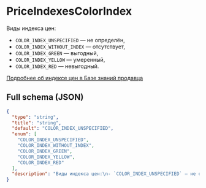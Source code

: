 # PriceIndexesColorIndex

Виды индекса цен:
- `COLOR_INDEX_UNSPECIFIED` — не определён,
- `COLOR_INDEX_WITHOUT_INDEX` — отсутствует,
- `COLOR_INDEX_GREEN` — выгодный,
- `COLOR_INDEX_YELLOW` — умеренный,
- `COLOR_INDEX_RED` — невыгодный.

[Подробнее об индексе цен в Базе знаний продавца](https://seller-edu.ozon.ru/ceny-i-akcii/rabota-s-cenami/price-index)


## Full schema (JSON)
```json
{
  "type": "string",
  "title": "string",
  "default": "COLOR_INDEX_UNSPECIFIED",
  "enum": [
    "COLOR_INDEX_UNSPECIFIED",
    "COLOR_INDEX_WITHOUT_INDEX",
    "COLOR_INDEX_GREEN",
    "COLOR_INDEX_YELLOW",
    "COLOR_INDEX_RED"
  ],
  "description": "Виды индекса цен:\n- `COLOR_INDEX_UNSPECIFIED` — не определён,\n- `COLOR_INDEX_WITHOUT_INDEX` — отсутствует,\n- `COLOR_INDEX_GREEN` — выгодный,\n- `COLOR_INDEX_YELLOW` — умеренный,\n- `COLOR_INDEX_RED` — невыгодный.\n\n[Подробнее об индексе цен в Базе знаний продавца](https://seller-edu.ozon.ru/ceny-i-akcii/rabota-s-cenami/price-index)\n"
}
```
